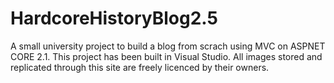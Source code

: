 # HardcoreHistoryBlog2.5
A small university project to build a  blog from scrach using MVC on ASPNET CORE 2.1. This project has been built in Visual Studio.
All images stored and replicated through this site are freely licenced by their owners.
